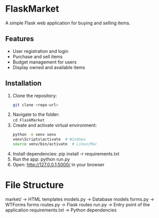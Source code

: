 # FlaskMarket

A simple Flask web application for buying and selling items.

## Features
- User registration and login
- Purchase and sell items
- Budget management for users
- Display owned and available items

## Installation
1. Clone the repository:
   ```bash
   git clone <repo-url>
2. Navigate to the folder:  
   `cd FlaskMarket`
3. Create and activate virtual environment:  
   ```bash
   python -m venv venv
   venv\Scripts\activate  # Windows
   source venv/bin/activate  # Linux/Mac
4. Install dependencies:
  pip install -r requirements.txt
5. Run the app:
  python run.py
6. Open: http://127.0.0.1:5000/ in your browser
   
# File Structure
market/ → HTML templates
models.py → Database models
forms.py → WTForms forms
routes.py → Flask routes
run.py → Entry point of the application
requirements.txt → Python dependencies
